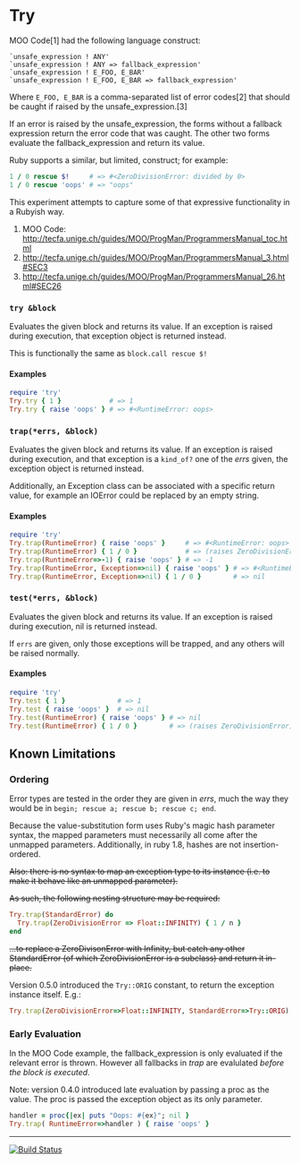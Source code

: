 Try
===

MOO Code[1] had the following language construct:

```
`unsafe_expression ! ANY'
`unsafe_expression ! ANY => fallback_expression'
`unsafe_expression ! E_FOO, E_BAR'
`unsafe_expression ! E_FOO, E_BAR => fallback_expression'
```

Where `E_FOO, E_BAR` is a comma-separated list of error codes[2] that should
be caught if raised by the unsafe_expression.[3]

If an error is raised by the unsafe_expression, the forms without a fallback
expression return the error code that was caught.  The other two forms
evaluate the fallback_expression and return its value.

Ruby supports a similar, but limited, construct; for example:

```ruby
1 / 0 rescue $!     # => #<ZeroDivisionError: divided by 0>
1 / 0 rescue 'oops' # => "oops"
```

This experiment attempts to capture some of that expressive functionality in a
Rubyish way.

1. MOO Code: http://tecfa.unige.ch/guides/MOO/ProgMan/ProgrammersManual_toc.html
2. http://tecfa.unige.ch/guides/MOO/ProgMan/ProgrammersManual_3.html#SEC3
3. http://tecfa.unige.ch/guides/MOO/ProgMan/ProgrammersManual_26.html#SEC26

### `try &block`

Evaluates the given block and returns its value.  If an exception is raised
during execution, that exception object is returned instead.

This is functionally the same as `block.call rescue $!`

#### Examples

```ruby
require 'try'
Try.try { 1 }            # => 1
Try.try { raise 'oops' } # => #<RuntimeError: oops>
```

### `trap(*errs, &block)`

Evaluates the given block and returns its value.  If an exception is raised
during execution, and that exception is a `kind_of?` one of the *errs* given,
the exception object is returned instead.

Additionally, an Exception class can be associated with a specific return
value, for example an IOError could be replaced by an empty string.

#### Examples

```ruby
require 'try'
Try.trap(RuntimeError) { raise 'oops' }     # => #<RuntimeError: oops>
Try.trap(RuntimeError) { 1 / 0 }            # => (raises ZeroDivisionError)
Try.trap(RuntimeError=>-1) { raise 'oops' } # => -1
Try.trap(RuntimeError, Exception=>nil) { raise 'oops' } # => #<RuntimeError: oops>
Try.trap(RuntimeError, Exception=>nil) { 1 / 0 }        # => nil
```

### `test(*errs, &block)`

Evaluates the given block and returns its value.  If an exception is raised
during execution, nil is returned instead.

If `errs` are given, only those exceptions will be trapped, and any others
will be raised normally.

#### Examples

```ruby
require 'try'
Try.test { 1 }             # => 1
Try.test { raise 'oops' }  # => nil
Try.test(RuntimeError) { raise 'oops' } # => nil
Try.test(RuntimeError) { 1 / 0 }        # => (raises ZeroDivisionError)
```

Known Limitations
-----------------

### Ordering

Error types are tested in the order they are given in *errs*, much the way
they would be in `begin; rescue a; rescue b; rescue c; end`.

Because the value-substitution form uses Ruby's magic hash parameter syntax,
the mapped parameters must necessarily all come after the unmapped parameters.
Additionally, in ruby 1.8, hashes are not insertion-ordered.

~~Also: there is no syntax to map an exception type to its instance (i.e. to
make it behave like an unmapped parameter).~~

~~As such, the following nesting structure may be required:~~

```ruby
Try.trap(StandardError) do
  Try.trap(ZeroDivisionError => Float::INFINITY) { 1 / n }
end
```

~~...to replace a ZeroDivisonError with Infinity, but catch any other
StandardError (of which ZeroDivisionError is a subclass) and return it
in-place.~~

Version 0.5.0 introduced the `Try::ORIG` constant, to return the exception
instance itself.  E.g.:

```ruby
Try.trap(ZeroDivisionError=>Float::INFINITY, StandardError=>Try::ORIG) { 1 / n }
```

### Early Evaluation

In the MOO Code example, the fallback_expression is only evaluated if the
relevant error is thrown.  However all fallbacks in *trap* are evalulated
_before the block is executed_.

Note: version 0.4.0 introduced late evaluation by passing a proc as the value.
The proc is passed the exception object as its only parameter.

```ruby
handler = proc{|ex| puts "Oops: #{ex}"; nil }
Try.trap( RuntimeError=>handler ) { raise 'oops' }
```

----

[![Build Status](https://travis-ci.org/phluid61/ruby-experiments.png)](https://travis-ci.org/phluid61/ruby-experiments)

